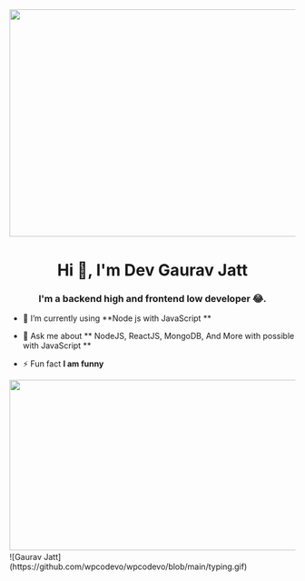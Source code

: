 
<img src="https://i.ibb.co/0qY1Jsq/F7i6-ID4-WEAM0-a-D.jpg" width="900" height="400">

<h1 align="center">Hi 👋, I'm Dev Gaurav Jatt</h1>
<h3 align="center">I'm a backend high and frontend low developer 😂.</h3>

- 🌱 I’m currently using **Node js with JavaScript **


- 💬 Ask me about ** NodeJS, ReactJS, MongoDB, And More with possible with JavaScript  **

- ⚡ Fun fact **I am funny**


<img src="https://github-readme-stats.vercel.app/api/top-langs/?username=devgauravjatt&layout=donut" width="900" height="300">
![Gaurav Jatt](https://github.com/wpcodevo/wpcodevo/blob/main/typing.gif)
